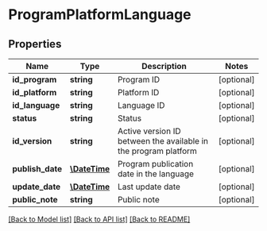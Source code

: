 # ProgramPlatformLanguage

## Properties
Name | Type | Description | Notes
------------ | ------------- | ------------- | -------------
**id_program** | **string** | Program ID | [optional] 
**id_platform** | **string** | Platform ID | [optional] 
**id_language** | **string** | Language ID | [optional] 
**status** | **string** | Status | [optional] 
**id_version** | **string** | Active version ID between the available in the program platform | [optional] 
**publish_date** | [**\DateTime**](\DateTime.md) | Program publication date in the language | [optional] 
**update_date** | [**\DateTime**](\DateTime.md) | Last update date | [optional] 
**public_note** | **string** | Public note | [optional] 

[[Back to Model list]](../../README.md#documentation-for-models) [[Back to API list]](../../README.md#documentation-for-api-endpoints) [[Back to README]](../../README.md)

